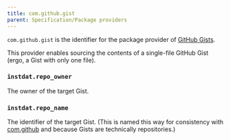 ```yaml
---
title: com.github.gist
parent: Specification/Package providers
---
```


`com.github.gist` is the identifier for the package provider of [GitHub Gists](https://gists.github.com).

This provider enables sourcing the contents of a single-file GitHub Gist (ergo, a Gist with only one file).

### `instdat.repo_owner`

The owner of the target Gist.

### `instdat.repo_name`

The identifier of the target Gist. (This is named this way for consistency with [com.github](./com.github.md) and because Gists are technically repositories.)


